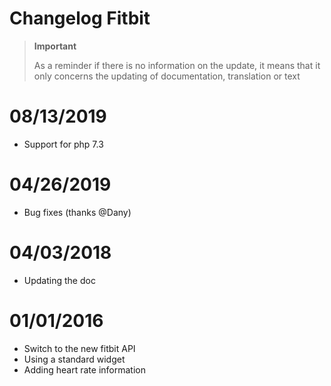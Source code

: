 # Changelog Fitbit

>**Important**
>
>As a reminder if there is no information on the update, it means that it only concerns the updating of documentation, translation or text

# 08/13/2019

- Support for php 7.3

# 04/26/2019

- Bug fixes (thanks @Dany)

# 04/03/2018

- Updating the doc

# 01/01/2016

-   Switch to the new fitbit API
-   Using a standard widget
-   Adding heart rate information
